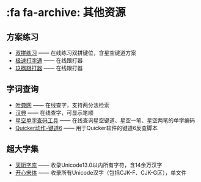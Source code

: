 # :fa fa-archive: 其他资源

## 方案练习

* [双拼练习](https://api.ihint.me/shuang/) —— 在线练习双拼键位，含星空键道方案
* [极速打字通](https://www.52dazi.cn) —— 在线跟打器
* [玖枫跟打器](https://kylebing.cn/tools/typepad/) —— 在线跟打器

## 字词查询

* [叶典网](http://yedict.com) —— 在线查字，支持两分法检索
* [汉典](https://www.zdic.net) —— 在线查字，可显示笔顺
* [星空单字查码工具](https://xkinput.github.io/tools/search) —— 在线查询星空键道、星空一笔、星空两笔的单字编码
* [Quicker动作-键道6](https://getquicker.net/Sharedaction?code=05ec6884-ae9f-44ed-5f89-08d9b92d74db) —— 用于Quicker软件的键道6反查脚本

## 超大字集

* [天珩字库](http://cheonhyeong.com/Simplified/download.html) —— 收录Unicode13.0以内所有字符，含14余万汉字
* [开心宋体](http://www.guoxuedashi.net/zidian/bujian/KaiXinSong.php) —— 收录所有Unicode汉字（包括CJK-F、CJK-G区），单文件
